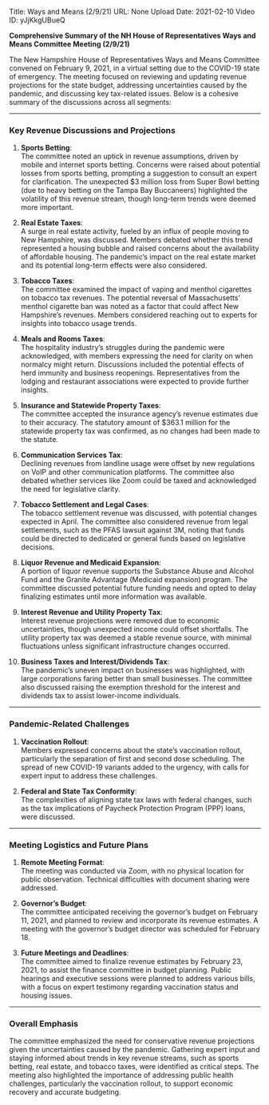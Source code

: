 Title: Ways and Means (2/9/21)
URL: None
Upload Date: 2021-02-10
Video ID: yJjKkgUBueQ

**Comprehensive Summary of the NH House of Representatives Ways and Means Committee Meeting (2/9/21)**

The New Hampshire House of Representatives Ways and Means Committee convened on February 9, 2021, in a virtual setting due to the COVID-19 state of emergency. The meeting focused on reviewing and updating revenue projections for the state budget, addressing uncertainties caused by the pandemic, and discussing key tax-related issues. Below is a cohesive summary of the discussions across all segments:

---

### **Key Revenue Discussions and Projections**

1. **Sports Betting**:  
   The committee noted an uptick in revenue assumptions, driven by mobile and internet sports betting. Concerns were raised about potential losses from sports betting, prompting a suggestion to consult an expert for clarification. The unexpected $3 million loss from Super Bowl betting (due to heavy betting on the Tampa Bay Buccaneers) highlighted the volatility of this revenue stream, though long-term trends were deemed more important.

2. **Real Estate Taxes**:  
   A surge in real estate activity, fueled by an influx of people moving to New Hampshire, was discussed. Members debated whether this trend represented a housing bubble and raised concerns about the availability of affordable housing. The pandemic’s impact on the real estate market and its potential long-term effects were also considered.

3. **Tobacco Taxes**:  
   The committee examined the impact of vaping and menthol cigarettes on tobacco tax revenues. The potential reversal of Massachusetts’ menthol cigarette ban was noted as a factor that could affect New Hampshire’s revenues. Members considered reaching out to experts for insights into tobacco usage trends.

4. **Meals and Rooms Taxes**:  
   The hospitality industry’s struggles during the pandemic were acknowledged, with members expressing the need for clarity on when normalcy might return. Discussions included the potential effects of herd immunity and business reopenings. Representatives from the lodging and restaurant associations were expected to provide further insights.

5. **Insurance and Statewide Property Taxes**:  
   The committee accepted the insurance agency’s revenue estimates due to their accuracy. The statutory amount of $363.1 million for the statewide property tax was confirmed, as no changes had been made to the statute.

6. **Communication Services Tax**:  
   Declining revenues from landline usage were offset by new regulations on VoIP and other communication platforms. The committee also debated whether services like Zoom could be taxed and acknowledged the need for legislative clarity.

7. **Tobacco Settlement and Legal Cases**:  
   The tobacco settlement revenue was discussed, with potential changes expected in April. The committee also considered revenue from legal settlements, such as the PFAS lawsuit against 3M, noting that funds could be directed to dedicated or general funds based on legislative decisions.

8. **Liquor Revenue and Medicaid Expansion**:  
   A portion of liquor revenue supports the Substance Abuse and Alcohol Fund and the Granite Advantage (Medicaid expansion) program. The committee discussed potential future funding needs and opted to delay finalizing estimates until more information was available.

9. **Interest Revenue and Utility Property Tax**:  
   Interest revenue projections were removed due to economic uncertainties, though unexpected income could offset shortfalls. The utility property tax was deemed a stable revenue source, with minimal fluctuations unless significant infrastructure changes occurred.

10. **Business Taxes and Interest/Dividends Tax**:  
    The pandemic’s uneven impact on businesses was highlighted, with large corporations faring better than small businesses. The committee also discussed raising the exemption threshold for the interest and dividends tax to assist lower-income individuals.

---

### **Pandemic-Related Challenges**

1. **Vaccination Rollout**:  
   Members expressed concerns about the state’s vaccination rollout, particularly the separation of first and second dose scheduling. The spread of new COVID-19 variants added to the urgency, with calls for expert input to address these challenges.

2. **Federal and State Tax Conformity**:  
   The complexities of aligning state tax laws with federal changes, such as the tax implications of Paycheck Protection Program (PPP) loans, were discussed.

---

### **Meeting Logistics and Future Plans**

1. **Remote Meeting Format**:  
   The meeting was conducted via Zoom, with no physical location for public observation. Technical difficulties with document sharing were addressed.

2. **Governor’s Budget**:  
   The committee anticipated receiving the governor’s budget on February 11, 2021, and planned to review and incorporate its revenue estimates. A meeting with the governor’s budget director was scheduled for February 18.

3. **Future Meetings and Deadlines**:  
   The committee aimed to finalize revenue estimates by February 23, 2021, to assist the finance committee in budget planning. Public hearings and executive sessions were planned to address various bills, with a focus on expert testimony regarding vaccination status and housing issues.

---

### **Overall Emphasis**

The committee emphasized the need for conservative revenue projections given the uncertainties caused by the pandemic. Gathering expert input and staying informed about trends in key revenue streams, such as sports betting, real estate, and tobacco taxes, were identified as critical steps. The meeting also highlighted the importance of addressing public health challenges, particularly the vaccination rollout, to support economic recovery and accurate budgeting.